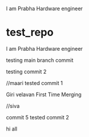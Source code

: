 
I am Prabha Hardware engineer

# test_repo
I am Prabha 
Hardware engineer


testing main branch commit

testing commit 2

//maari 
tested commit 1

Giri velavan First Time Merging

//siva

commit 5
tested commit 2

hi all
